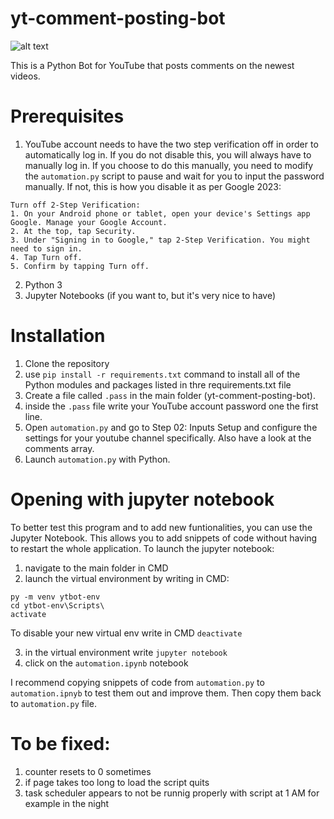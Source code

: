 # yt-comment-posting-bot



![alt text](https://medianopol.ro/wp-content/uploads/2023/01/yt-comment-posting-bot-2048x1024.png "YouTube Comment Posting Bot Banner")

This is a Python Bot for YouTube that posts comments on the newest videos.

# Prerequisites
1. YouTube account needs to have the two step verification off in order to automatically log in. If you do not disable this, you will always have to manually log in. If you choose to do this manually, you need to modify the `automation.py` script to pause and wait for you to input the password manually. If not, this is how you disable it as per Google 2023:
```
Turn off 2-Step Verification:
1. On your Android phone or tablet, open your device's Settings app Google. Manage your Google Account.
2. At the top, tap Security.
3. Under "Signing in to Google," tap 2-Step Verification. You might need to sign in.
4. Tap Turn off.
5. Confirm by tapping Turn off.
``` 
2. Python 3
3. Jupyter Notebooks (if you want to, but it's very nice to have)

# Installation
1. Clone the repository
2. use `pip install -r requirements.txt` command to install all of the Python modules and packages listed in thre requirements.txt file
3. Create a file called `.pass` in the main folder (yt-comment-posting-bot).
4. inside the `.pass` file write your YouTube account password one the first line.
5. Open `automation.py` and go to Step 02: Inputs Setup and configure the settings for your youtube channel specifically. Also have a look at the comments array.
6. Launch `automation.py` with Python.


# Opening with jupyter notebook
To better test this program and to add new funtionalities, you can use the Jupyter Notebook. This allows you to add snippets of code without having to restart the whole application. To launch the jupyter notebook:

1. navigate to the main folder in CMD
2. launch the virtual environment by writing in CMD:
```
py -m venv ytbot-env
cd ytbot-env\Scripts\
activate
```



To disable your new virtual env write in CMD `deactivate`

3. in the virtual environment write 
`jupyter notebook`
4. click on the `automation.ipynb` notebook

I recommend copying snippets of code from `automation.py` to `automation.ipnyb` to test them out and improve them. Then copy them back to `automation.py` file.




# To be fixed:
1. counter resets to 0 sometimes
2. if page takes too long to load the script quits
3. task scheduler appears to not be runnig properly with script at 1 AM for example in the night
